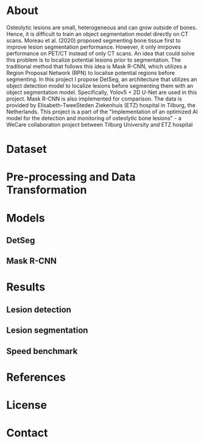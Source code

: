 # About
Osteolytic lesions are small, heterogeneous and can grow outside of bones. Hence, it is difficult to train an object segmentation model directly on CT scans.
Moreau et al. (2020) proposed segmenting bone tissue first to improve lesion segmentation performance. However, it only imrpoves performance on PET/CT instead
of only CT scans. An idea that could solve this problem is to localize potential lesions prior to segmentation. The traditional method that follows this idea is Mask R-CNN, which utilizes
a Region Proposal Network (RPN) to localise potential regions before segmenting. In this project I propose DetSeg, an architecture
that utilizes an object detection model to localize lesions before segmenting them with an object segmentation model. Specifically, Yolov5 + 2D U-Net are 
used in this project. Mask R-CNN is also implemented for comparison. The data is provided by Elisabeth-TweeSteden Ziekenhuis (ETZ) hospital in Tilburg, the Netherlands.
This project is a part of the "Implementation of an optimized AI model for the detection and monitoring of osteolytic bone lesions" - a WeCare collaboration project between Tilburg University and ETZ hospital
# Dataset
# Pre-processing and Data Transformation
# Models
## DetSeg
## Mask R-CNN
# Results
## Lesion detection
## Lesion segmentation
## Speed benchmark
# References
# License
# Contact


